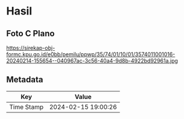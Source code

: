 # Hasil

## Foto C Plano

https://sirekap-obj-formc.kpu.go.id/e0bb/pemilu/ppwp/35/74/01/10/01/3574011001016-20240214-155654--040967ac-3c56-40a4-9d8b-4922bd92961a.jpg


## Metadata

| Key        | Value               |
| ---------- | ------------------- |
| Time Stamp | 2024-02-15 19:00:26 |



